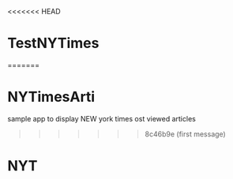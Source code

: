 <<<<<<< HEAD
# TestNYTimes
=======
# NYTimesArti
sample app to display NEW york times ost viewed articles
>>>>>>> 8c46b9e (first message)
# NYT
